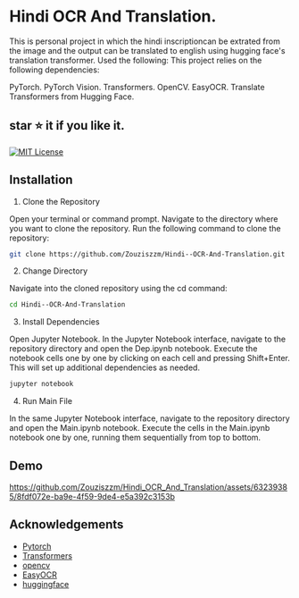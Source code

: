 
# Hindi OCR And Translation.


This is personal project in which the hindi inscriptioncan be extrated from the image and the output can be translated to english using hugging face's translation transformer.
Used  the following:
This project relies on the following dependencies:

PyTorch.
PyTorch Vision.
Transformers.
OpenCV.
EasyOCR.
Translate Transformers from Hugging Face.


## star ⭐ it if you like it.
[![MIT License](https://img.shields.io/badge/License-MIT-green.svg)](https://choosealicense.com/licenses/mit/)


## Installation

1) Clone the Repository

Open your terminal or command prompt.
Navigate to the directory where you want to clone the repository.
Run the following command to clone the repository:
```bash
git clone https://github.com/Zouziszzm/Hindi--OCR-And-Translation.git 

```
2) Change Directory

Navigate into the cloned repository using the cd command:

```bash
cd Hindi--OCR-And-Translation
```
3) Install Dependencies

Open Jupyter Notebook. In the Jupyter Notebook interface, navigate to the repository directory and open the Dep.ipynb notebook.
Execute the notebook cells one by one by clicking on each cell and pressing Shift+Enter. This will set up additional dependencies as needed.

```bash
jupyter notebook
```
4) Run Main File

In the same Jupyter Notebook interface, navigate to the repository directory and open the Main.ipynb notebook.
Execute the cells in the Main.ipynb notebook one by one, running them sequentially from top to bottom.

## Demo



https://github.com/Zouziszzm/Hindi_OCR_And_Translation/assets/63239385/8fdf072e-ba9e-4f59-9de4-e5a392c3153b




## Acknowledgements

 - [Pytorch](https://pytorch.org)
 - [Transformers](https://pypi.org/project/transformers/)
 - [opencv](https://opencv.org)
 - [EasyOCR](https://github.com/JaidedAI/EasyOCR)
 - [huggingface]( https://huggingface.co)


